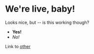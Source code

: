 # We're live, baby!

Looks nice, but -- is this working though?

- **Yes!**
- *No!*

Link to [other](other.md)
